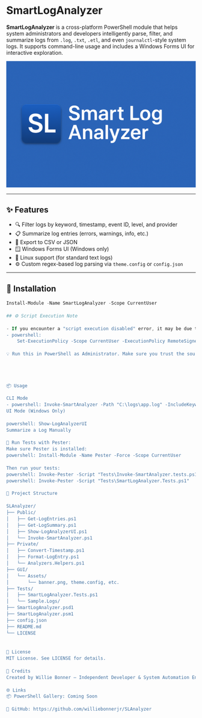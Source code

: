 # SmartLogAnalyzer

**SmartLogAnalyzer** is a cross-platform PowerShell module that helps system administrators and developers intelligently parse, filter, and summarize logs from `.log`, `.txt`, `.etl`, and even `journalctl`-style system logs. It supports command-line usage and includes a Windows Forms UI for interactive exploration.

![Banner](GUI/Assets/banner.png)

---

## ✨ Features

- 🔍 Filter logs by keyword, timestamp, event ID, level, and provider
- 📋 Summarize log entries (errors, warnings, info, etc.)
- 💾 Export to CSV or JSON
- 🪟 Windows Forms UI (Windows only)
- 🐧 Linux support (for standard text logs)
- ⚙️ Custom regex-based log parsing via `theme.config` or `config.json`

---

## 🚀 Installation

```powershell
Install-Module -Name SmartLogAnalyzer -Scope CurrentUser

## ⚙️ Script Execution Note

- If you encounter a "script execution disabled" error, it may be due to PowerShell's execution policy. You can optionally enable script execution for    trusted scripts using:
- powershell: 
    Set-ExecutionPolicy -Scope CurrentUser -ExecutionPolicy RemoteSigned

💡 Run this in PowerShell as Administrator. Make sure you trust the source.




📦 Usage

CLI Mode
- powershell: Invoke-SmartAnalyzer -Path "C:\logs\app.log" -IncludeKeywords "error", "fail" -ExportFormat CSV
UI Mode (Windows Only)

powershell: Show-LogAnalyzerUI
Summarize a Log Manually

🧪 Run Tests with Pester:
Make sure Pester is installed:
powershell: Install-Module -Name Pester -Force -Scope CurrentUser

Then run your tests:
powershell: Invoke-Pester -Script "Tests\Invoke-SmartAnalyzer.tests.ps1"
powershell: Invoke-Pester -Script "Tests\SmartLogAnalyzer.Tests.ps1"

📁 Project Structure

SLAnalyzer/
├── Public/
│   ├── Get-LogEntries.ps1
│   ├── Get-LogSummary.ps1
│   ├── Show-LogAnalyzerUI.ps1
│   └── Invoke-SmartAnalyzer.ps1
├── Private/
│   ├── Convert-Timestamp.ps1
│   ├── Format-LogEntry.ps1
│   └── Analyzers.Helpers.ps1
├── GUI/
│   └── Assets/
│       └── banner.png, theme.config, etc.
├── Tests/
│   ├── SmartLogAnalyzer.Tests.ps1
│   └── Sample.Logs/
├── SmartLogAnalyzer.psd1
├── SmartLogAnalyzer.psm1
├── config.json
├── README.md
└── LICENSE


📄 License
MIT License. See LICENSE for details.

🧠 Credits
Created by Willie Bonner — Independent Developer & System Automation Enthusiast.

🌐 Links
📦 PowerShell Gallery: Coming Soon

🐙 GitHub: https://github.com/williebonnerjr/SLAnalyzer

